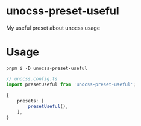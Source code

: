 # unocss-preset-useful
My useful preset about unocss usage


# Usage
```shell
pnpm i -D unocss-preset-useful
```

```ts
// unocss.config.ts
import presetUseful from 'unocss-preset-useful';

{
    presets: [
        presetUseful(),
    ],
}
```